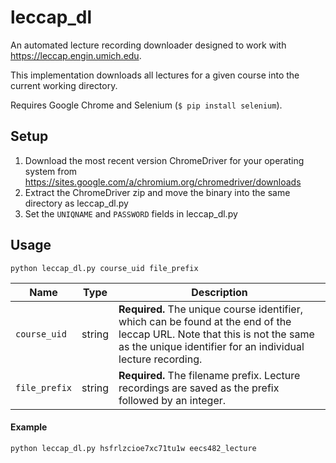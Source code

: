 # leccap_dl

An automated lecture recording downloader designed to work with https://leccap.engin.umich.edu.

This implementation downloads all lectures for a given course into the current working directory.

Requires Google Chrome and Selenium (`$ pip install selenium`).

## Setup

1. Download the most recent version ChromeDriver for your operating system from https://sites.google.com/a/chromium.org/chromedriver/downloads
2. Extract the ChromeDriver zip and move the binary into the same directory as leccap_dl.py
3. Set the `UNIQNAME` and `PASSWORD` fields in leccap_dl.py

## Usage

`python leccap_dl.py course_uid file_prefix`

**Name** | **Type** | **Description**
--- | --- | ---
`course_uid` | string | **Required.** The unique course identifier, which can be found at the end of the leccap URL. Note that this is not the same as the unique identifier for an individual lecture recording.
`file_prefix` | string | **Required.** The filename prefix. Lecture recordings are saved as the prefix followed by an integer.

#### Example

`python leccap_dl.py hsfrlzcioe7xc71tu1w eecs482_lecture`
